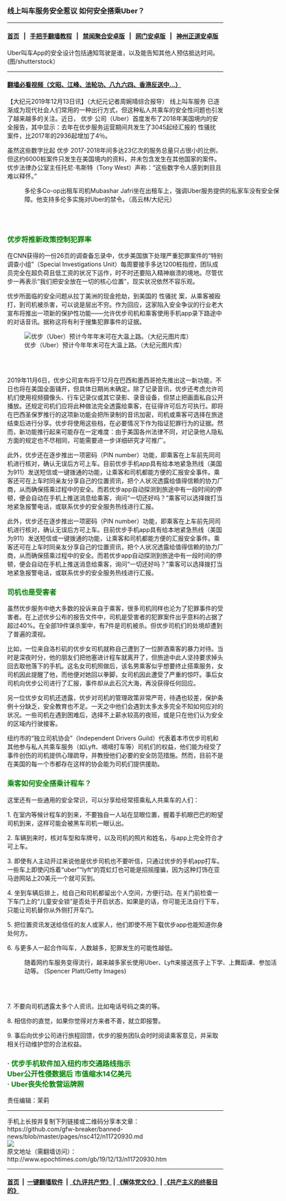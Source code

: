 ### 线上叫车服务安全惹议 如何安全搭乘Uber？
------------------------

#### [首页](https://github.com/gfw-breaker/banned-news/blob/master/README.md) &nbsp;&nbsp;|&nbsp;&nbsp; [手把手翻墙教程](https://github.com/gfw-breaker/guides/wiki) &nbsp;&nbsp;|&nbsp;&nbsp; [禁闻聚合安卓版](https://github.com/gfw-breaker/bn-android) &nbsp;&nbsp;|&nbsp;&nbsp; [网门安卓版](https://github.com/oGate2/oGate) &nbsp;&nbsp;|&nbsp;&nbsp; [神州正道安卓版](https://github.com/SzzdOgate/update) 



<div><img alt="" class="aligncenter wp-post-image" src="http://i.epochtimes.com/assets/uploads/2019/05/Tu3_shutterstock_1163375089-600x400.jpg"/>
<div class="red16 caption">
 Uber叫车App的安全设计包括通知驾驶是谁，以及能告知其他人预估抵达时间。(图/shutterstock）
</div>
</div><hr/>

#### [翻墙必看视频（文昭、江峰、法轮功、八九六四、香港反送中...）](https://github.com/gfw-breaker/banned-news/blob/master/pages/link3.md)

<div><p>
 【大纪元2019年12月13日讯】（大纪元记者周婉晴综合报导）
 <ok href="http://www.epochtimes.com/gb/tag/%E7%BA%BF%E4%B8%8A%E5%8F%AB%E8%BD%A6%E6%9C%8D%E5%8A%A1.html">
  线上叫车服务
 </ok>
 已逐渐成为现代社会人们常用的一种出行方式，但这种私人共乘车的安全性问题也引发了越来越多的关注。近日，
 <ok href="http://www.epochtimes.com/gb/tag/%E4%BC%98%E6%AD%A5.html">
  优步
 </ok>
 公司（Uber）首度发布了2018年美国境内的安全报告，其中显示：去年在优步服务运营期间共发生了3045起经汇报的
 <ok href="http://www.epochtimes.com/gb/tag/%E6%80%A7%E9%AA%9A%E6%89%B0.html">
  性骚扰
 </ok>
 案件，比2017年的2936起增加了4％。
</p>
<p>
 虽然这些数字比起
 <ok href="http://www.epochtimes.com/gb/tag/%E4%BC%98%E6%AD%A5.html">
  优步
 </ok>
 2017-2018年间多达23亿次的服务总量只占很小的比例，但这约6000桩案件只发生在美国境内的资料，并未包含发生在其他国家的案件。优步法律办公室主任托尼·韦斯特（Tony West）声称：“这些数字令人感到刺目且难以释怀。”
</p>
<figure class="wp-caption aligncenter" id="attachment_5870518" style="width: 600px">
 <img alt="" class="wp-image-5870518 size-large" src="http://i.epochtimes.com/assets/uploads/2015/06/1506020906192500-600x364.jpg"/>
 <br/><figcaption class="wp-caption-text">
  多伦多Co-op出租车司机Mubashar Jafri坐在出租车上，强调Uber服务提供的私家车没有安全保障。他支持多伦多实施对Uber的禁令。（高云林/大纪元）
 </figcaption><br/>
</figure><br/>
<h3>
 <span style="color: #008000;">
  优步将推新政策控制犯罪率
 </span>
</h3>
<p>
 在CNN获得的一份26页的调查备忘录中，优步美国旗下处理严重犯罪案件的“特别调查小组”（Special Investigations Unit）每周要接手多达1200桩指控，团队成员完全在超负荷且低工资的状况下运作，时不时还要陷入精神崩溃的境地。尽管优步一再表示“我们把安全放在一切的核心位置”，现实状况依然不容乐观。
</p>
<p>
 优步所面临的安全问题从拉丁美洲的现金抢劫，到美国的
 <ok href="http://www.epochtimes.com/gb/tag/%E6%80%A7%E9%AA%9A%E6%89%B0.html">
  性骚扰
 </ok>
 案，从乘客被殴打，到司机被杀害，可以说是层出不穷。作为回应，这家陷入安全争议的行业老大宣布将推出一项新的保护性功能——允许优步司机和乘客使用手机app录下路途中的对话音讯。据称这将有利于搜集犯罪事件的证据。
</p>
<figure class="wp-caption aligncenter" id="attachment_11484964" style="width: 600px">
 <ok href="http://i.epochtimes.com/assets/uploads/2019/08/Uber-BC-600x400.jpg">
  <img alt="优步（Uber）预计今年年末可在大温上路。（大纪元图片库）" class="wp-image-11484964 size-large" src="http://i.epochtimes.com/assets/uploads/2019/08/Uber-BC-600x400-600x400.jpg"/>
 </ok>
 <br/><figcaption class="wp-caption-text">
  优步（Uber）预计今年年末可在大温上路。（大纪元图片库）
 </figcaption><br/>
</figure><br/>
<p>
 2019年11月6日，优步公司宣布将于12月在巴西和墨西哥抢先推出这一新功能，不日也将在美国全面铺开，但具体日期尚未确定。除了记录音讯，优步还考虑允许司机们使用视频摄像头、行车记录仪或其它录影、录音设备，但禁止把画面私自公开播放。还规定司机们应将此种做法完全透露给乘客，在征得许可后方可执行。即将在巴西圣保罗推行的这项新功能会把所录制的音讯加密，司机或乘客可选择在旅途结束后进行分享。优步将使用这些档，在必要情况下作为指证犯罪行为的证据。然而，新功能推行起来可能存在一定难度：由于美国各州法律不同，对记录他人隐私方面的规定也不尽相同，可能需要进一步详细研究才可推广。
</p>
<p>
 此外，优步还在逐步推出一项密码（PIN number）功能，即乘客在上车前先同司机进行核对，确认无误后方可上车。目前优步手机app具有给本地紧急热线（美国为911）发送短信或一键拨通的功能，让乘客和司机都能方便的汇报安全事件。乘客还可在上车时同亲友分享自己的位置资讯，把个人状况透露给值得信赖的协力厂商，从而确保搭乘过程中的安全。而若优步app自动探测到旅途中有一段时间的停顿，便会自动在手机上推送消息给乘客，询问“一切还好吗？”乘客可以选择拨打当地紧急报警电话，或联系优步的安全服务热线进行汇报。
</p>
<p>
 此外，优步还在逐步推出一项密码（PIN number）功能，即乘客在上车前先同司机进行核对，确认无误后方可上车。目前优步手机app具有给本地紧急热线（美国为911）发送短信或一键拨通的功能，让乘客和司机都能方便的汇报安全事件。乘客还可在上车时同亲友分享自己的位置资讯，把个人状况透露给值得信赖的协力厂商，从而确保搭乘过程中的安全。而若优步app自动探测到旅途中有一段时间的停顿，便会自动在手机上推送消息给乘客，询问“一切还好吗？”乘客可以选择拨打当地紧急报警电话，或联系优步的安全服务热线进行汇报。
</p>
<h3>
 <span style="color: #008000;">
  司机也是受害者
 </span>
</h3>
<p>
 虽然优步服务中绝大多数的投诉来自于乘客，很多司机同样也沦为了犯罪事件的受害者。在上述优步公布的报告文件中，司机是受害者的犯罪案件出乎意料的占据了超过40%。在全部19件谋杀案中，有7件是司机被杀。但优步司机们的处境却遭到了普遍的漠视。
</p>
<p>
 比如，一位来自洛杉矶的优步女司机就称自己遭到了一位醉酒乘客的暴力对待。当时是深夜时分，他的朋友们把他塞进计程车就离开了，但旅途中此人坚持要求掉头回去取他落下的手机。这名女司机照做后，该名男乘客似乎想要终止搭乘服务，女司机因此提醒了他，而他便对她回以拳脚，女司机因此遭受了严重的惊吓。事后女司机向优步公司进行了汇报，事件却从此石沉大海，再没获得任何回应。
</p>
<p>
 另一位优步女司机还透露，优步对司机的管理政策非常严苛，待遇也较差，保护条例十分缺乏，安全教育也不足。一天之中他们会遇到太多太多完全不知如何应对的状况。一些司机在遇到困难后，选择不上薪水较高的夜班，或是只在他们认为安全的区域内行驶接客。
</p>
<p>
 纽约市的“独立司机协会”（Independent Drivers Guild）代表着本市优步司机和其他参与私人共乘车服务（如Lyft、嘀嘀打车等）司机们的权益，他们能为经受了事件创伤的司机提供心理疏导，并教授他们必要的安全防范措施。然而，目前不是在美国的每一个市都存在这样的协会能为司机们提供援助。
</p>
<h3>
 <span style="color: #008000;">
  乘客如何安全搭乘计程车？
 </span>
</h3>
<p>
 这里还有一些通用的安全常识，可以分享给经常搭乘私人共乘车的人们：
</p>
<p>
 1. 在室内等候计程车的到来，不要独自一人站在显眼位置，握着手机眼巴巴的盼望司机到来，这样可能会被黑车司机一眼认出。
</p>
<p>
 2. 车辆到来时，核对车型和车牌号，以及司机的照片和姓名，与app上完全符合才可上车。
</p>
<p>
 3. 即使有人主动开过来说他是优步司机也不要听信，只通过优步的手机app打车。一些车上即使闪烁着“uber”“lyft”的霓虹灯也可能是招摇撞骗，因为这种灯饰在亚马逊网站上20美元一个就可买到。
</p>
<p>
 4. 坐到车辆后排上，给自己和司机都留出个人空间，方便行动。在关门前检查一下车门上的“儿童安全锁”是否处于开启状态，如果是的话，你可能无法自行下车，只能让司机替你从外侧打开车门。
</p>
<p>
 5. 把位置资讯发送给信任的友人或家人，他们即使不用下载优步app也能知道你身处何方。
</p>
<p>
 6. 与更多人一起合作叫车，人数越多，犯罪发生的可能性越低。
</p>
<figure class="wp-caption aligncenter" id="attachment_10834971" style="width: 594px">
 <img alt="" class="wp-image-10834971 size-full" src="http://i.epochtimes.com/assets/uploads/2018/11/a467126529c7013e8f87666134025196.jpg"/>
 <br/><figcaption class="wp-caption-text">
  随着网约车服务变得流行，越来越多家长使用Uber、Lyft来接送孩子上下学、上舞蹈课、参加活动等。 (Spencer Platt/Getty Images)
 </figcaption><br/>
</figure><br/>
<p>
 7. 不要向司机透露太多个人资讯，比如电话号码之类的等。
</p>
<p>
 8. 相信你的直觉，如果你觉得对方来者不善，就立即报警。
</p>
<p>
 9. 事后向优步公司进行旅程回馈，优步的服务团队会时时阅读乘客意见，并采取相关行动维护您的合法权益。
</p>
<h3>
 <span style="color: #008000;">
  ‧
  <ok href="http://www.epochtimes.com/gb/19/11/7/n11638772.htm" rel="noopener noreferrer" style="color: #008000;" target="_blank">
   优步手机软件加入纽约市交通路线指示
  </ok>
 </span>
 <br/>
 <span style="color: #008000;">
  <ok href="http://www.epochtimes.com/gb/19/12/7/n11706884.htm" rel="noopener noreferrer" style="color: #008000;" target="_blank">
   Uber公开性侵数据后 市值缩水14亿美元
  </ok>
 </span>
 <br/>
 <span style="color: #008000;">
  ‧
  <ok href="http://www.epochtimes.com/gb/19/11/27/n11682838.htm" rel="noopener noreferrer" style="color: #008000;" target="_blank">
   Uber丧失伦敦营运牌照
  </ok>
 </span>
</h3>
<p>
 责任编辑：茉莉
</p>
</div>
<hr/>
手机上长按并复制下列链接或二维码分享本文章：<br/>
https://github.com/gfw-breaker/banned-news/blob/master/pages/nsc412/n11720930.md <br/>
<a href='https://github.com/gfw-breaker/banned-news/blob/master/pages/nsc412/n11720930.md'><img src='https://github.com/gfw-breaker/banned-news/blob/master/pages/nsc412/n11720930.md.png'/></a> <br/>
原文地址（需翻墙访问）：http://www.epochtimes.com/gb/19/12/13/n11720930.htm


------------------------
#### [首页](https://github.com/gfw-breaker/banned-news/blob/master/README.md) &nbsp;|&nbsp; [一键翻墙软件](https://github.com/gfw-breaker/nogfw/blob/master/README.md) &nbsp;| [《九评共产党》](https://github.com/gfw-breaker/9ping.md/blob/master/README.md#九评之一评共产党是什么) | [《解体党文化》](https://github.com/gfw-breaker/jtdwh.md/blob/master/README.md) | [《共产主义的终极目的》](https://github.com/gfw-breaker/gczydzjmd.md/blob/master/README.md)


<img src='http://gfw-breaker.win/banned-news/pages/nsc412/n11720930.md' width='0px' height='0px'/>